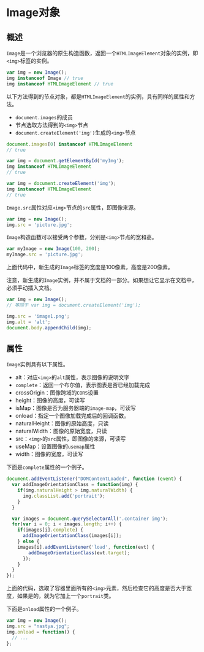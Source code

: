 
# Image对象

## 概述

`Image`是一个浏览器的原生构造函数，返回一个`HTMLImageElement`对象的实例，即`<img>`标签的实例。

```javascript
var img = new Image();
img instanceof Image // true
img instanceof HTMLImageElement // true
```

以下方法得到的节点对象，都是`HTMLImageElement`的实例，具有同样的属性和方法。

- `document.images`的成员
- 节点选取方法得到的`<img>`节点
- `document.createElement('img')`生成的`<img>`节点

```javascript
document.images[0] instanceof HTMLImageElement
// true

var img = document.getElementById('myImg');
img instanceof HTMLImageElement
// true

var img = document.createElement('img');
img instanceof HTMLImageElement
// true
```

`Image.src`属性对应`<img>`节点的`src`属性，即图像来源。

```javascript
var img = new Image();
img.src = 'picture.jpg';
```

`Image`构造函数可以接受两个参数，分别是`<img>`节点的宽和高。

```javascript
var myImage = new Image(100, 200);
myImage.src = 'picture.jpg';
```

上面代码中，新生成的`Image`标签的宽度是100像素，高度是200像素。

注意，新生成的`Image`实例，并不属于文档的一部分。如果想让它显示在文档中，必须手动插入文档。

```javascript
var img = new Image();
// 等同于 var img = document.createElement('img');

img.src = 'image1.png';
img.alt = 'alt';
document.body.appendChild(img);
```

## 属性

`Image`实例具有以下属性。

- alt：对应`<img>`的`alt`属性，表示图像的说明文字
- `complete`：返回一个布尔值，表示图表是否已经加载完成
- crossOrigin：图像跨域的`CORS`设置
- height：图像的高度，可读写
- isMap：图像是否为服务器端的`image-map`，可读写
- onload：指定一个图像加载完成后的回调函数。
- naturalHeight：图像的原始高度，只读
- naturalWidth：图像的原始宽度，只读
- src：`<img>`的`src`属性，即图像的来源，可读写
- useMap：设置图像的`usemap`属性
- width：图像的宽度，可读写

下面是`complete`属性的一个例子。

```javascript
document.addEventListener("DOMContentLoaded", function (event) {
  var addImageOrientationClass = function(img) {
    if(img.naturalHeight > img.naturalWidth) {
      img.classList.add('portrait');
    }
  }

  var images = document.querySelectorAll('.container img');
  for(var i = 0; i < images.length; i++) {
    if(images[i].complete) {
      addImageOrientationClass(images[i]);
    } else {
    images[i].addEventListener('load', function(evt) {
        addImageOrientationClass(evt.target);
      });
    }
  }
});
```

上面的代码，选取了容器里面所有的`<img>`元素，然后检查它的高度是否大于宽度，如果是的，就为它加上一个`portrait`类。

下面是`onload`属性的一个例子。

```javascript
var img = new Image();
img.src = "nastya.jpg";
img.onload = function() {
  // ...
};
```
